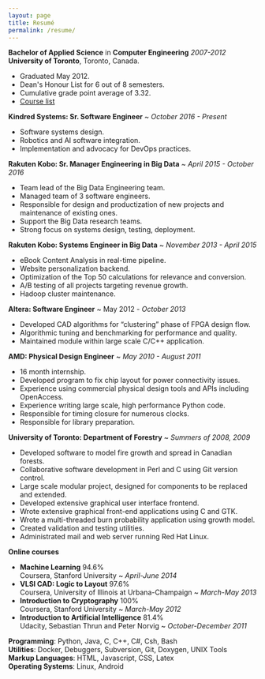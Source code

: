 ```yaml
---
layout: page
title: Resumé
permalink: /resume/
---
```


**Bachelor of Applied Science** in **Computer Engineering** *2007-2012*  
**University of Toronto**, Toronto, Canada.

 * Graduated May 2012.
 * Dean's Honour List for 6 out of 8 semesters.
 * Cumulative grade point average of 3.32.
 * [Course list](/education)

**Kindred Systems: Sr. Software Engineer** ~ *October 2016 - Present*

 * Software systems design.
 * Robotics and AI software integration.
 * Implementation and advocacy for DevOps practices. 

**Rakuten Kobo: Sr. Manager Engineering in Big Data** ~ *April 2015 - October 2016*

 * Team lead of the Big Data Engineering team.
 * Managed team of 3 software engineers.
 * Responsible for design and productization of new projects and maintenance of existing ones.
 * Support the Big Data research teams.
 * Strong focus on systems design, testing, deployment.

**Rakuten Kobo: Systems Engineer in Big Data** ~ *November 2013 - April 2015*

 * eBook Content Analysis in real-time pipeline.
 * Website personalization backend.
 * Optimization of the Top 50 calculations for relevance and conversion.
 * A/B testing of all projects targeting revenue growth.
 * Hadoop cluster maintenance. 

**Altera: Software Engineer** ~ May 2012 - *October 2013*

 * Developed CAD algorithms for “clustering” phase of FPGA design flow.
 * Algorithmic tuning and benchmarking for performance and quality.
 * Maintained module within large scale C/C++ application.

**AMD: Physical Design Engineer** ~ *May 2010 - August 2011*

 * 16 month internship.
 * Developed program to fix chip layout for power connectivity issues.
 * Experience using commercial physical design tools and APIs including OpenAccess.
 * Experience writing large scale, high performance Python code.
 * Responsible for timing closure for numerous clocks.
 * Responsible for library preparation.

**University of Toronto: Department of Forestry** ~ *Summers of 2008, 2009*

 * Developed software to model fire growth and spread in Canadian forests.
 * Collaborative software development in Perl and C using Git version control.
 * Large scale modular project, designed for components to be replaced and extended.
 * Developed extensive graphical user interface frontend.
 * Wrote extensive graphical front-end applications using C and GTK.
 * Wrote a multi-threaded burn probability application using growth model.
 * Created validation and testing utilities.
 * Administrated mail and web server running Red Hat Linux.

**Online courses**

 * **Machine Learning** 94.6%  
   Coursera, Stanford University ~ *April-June 2014*
 * **VLSI CAD: Logic to Layout** 97.6%   
   Coursera, University of Illinois at Urbana-Champaign ~ *March-May 2013*
 * **Introduction to Cryptography** 100%  
   Coursera, Stanford University ~ *March-May 2012*
 * **Introduction to Artificial Intelligence** 81.4%  
   Udacity, Sebastian Thrun and Peter Norvig ~ *October-December 2011*

**Programming**: Python, Java, C, C++, C#, Csh, Bash  
**Utilities**: Docker, Debuggers, Subversion, Git, Doxygen, UNIX Tools  
**Markup Languages**: HTML, Javascript, CSS, Latex  
**Operating Systems**: Linux, Android  
